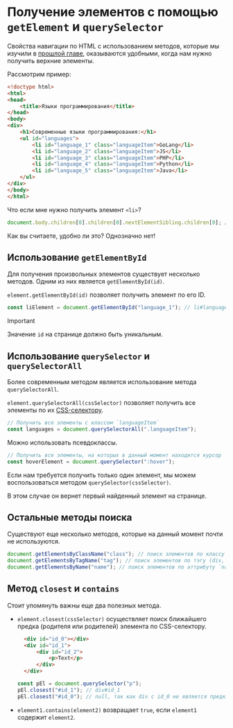# Получение элементов с помощью `getElement` и `querySelector`

Свойства навигации по HTML с использованием методов, которые мы изучили в [прошлой главе](104_element_navigation.md),
оказываются удобными, когда нам нужно получить верхние элементы.

Рассмотрим пример:

```html
<!doctype html>
<html>
<head>
    <title>Языки программирования</title>
</head>
<body>
<div>
    <h1>Современные языки программирования:</h1>
    <ul id="languages">
        <li id="language_1" class="languageItem">GoLang</li>
        <li id="language_2" class="languageItem">JS</li>
        <li id="language_3" class="languageItem">PHP</li>
        <li id="language_4" class="languageItem">Python</li>
        <li id="language_5" class="languageItem">Java</li>
    </ul>
</div>
</body>
</html>
```

Что если мне нужно получить элемент `<li>`?

```js
document.body.children[0].children[0].nextElementSibling.children[0]; // li#language_1
```

Как вы считаете, удобно ли это? Однозначно нет!

## Использование `getElementById`

Для получения произвольных элементов существует несколько методов. Одним из них является `getElementById(id)`.

`element.getElementById(id)` позволяет получить элемент по его ID.

```js
const liElement = document.getElementById("language_1"); // li#language_1
```

> [!IMPORTANT]
> Значение `id` на странице должно быть уникальным.

## Использование `querySelector` и `querySelectorAll`

Более современным методом является использование метода `querySelectorAll`.

`element.querySelectorAll(cssSelector)` позволяет получить все элементы по
их [CSS-селектору](https://developer.mozilla.org/ru/docs/Web/CSS/CSS_selectors).

```js
// Получить все элементы с классом `languageItem`
const languages = document.querySelectorAll(".languageItem");
```

Можно использовать псевдоклассы.

```js
// Получить все элементы, на которых в данный момент находится курсор
const hoverElement = document.querySelector(":hover");
```

Если нам требуется получить только один элемент, мы можем воспользоваться методом `querySelector(cssSelector)`.

В этом случае он вернет первый найденный элемент на странице.

## Остальные методы поиска

Существуют еще несколько методов, которые на данный момент почти не используются.

```js
document.getElementsByClassName("class"); // поиск элементов по классу
document.getElementsByTagName("tag"); // поиск элементов по тэгу (div, h1, ...)
document.getElementsByName("name"); // поиск элементов по аттрибуту `name`
```

## Метод `closest` и `contains`

Стоит упомянуть важны еще два полезных метода.

- `element.closest(cssSelector)` осуществляет поиск ближайшего предка (родителя или родителей) элемента по CSS-селектору.
  ```html
    <div id="id_0"></div>
    <div id="id_1">
        <div id="id_2">
            <p>Text</p>
        </div>
    </div>
    ```
    ```js
    const pEl = document.querySelector("p");
    pEl.closest("#id_1"); // div#id_1
    pEl.closest("#id_0"); // null, так как div с id_0 не является предком
    ```
- `element1.contains(element2)` возвращает `true`, если `element1` содержит `element2`.